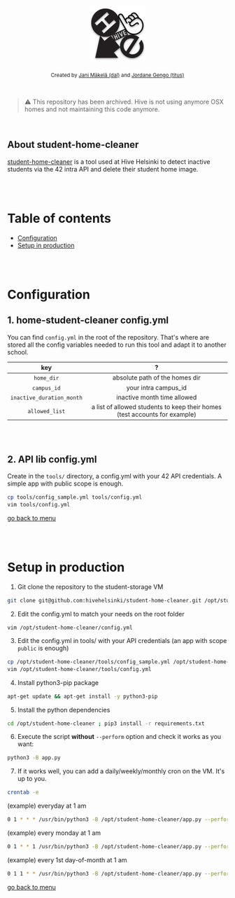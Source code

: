 <p align="center">
    <a href="https://www.hive.fi/" target="_blank">
        <img src="https://github.com/hivehelsinki/.github/blob/main/assets/logo.png?raw=true" width="128" alt="Hive logo" />
    </a>
</p>

<p align="center">
  <sub>Created by <a href="https://github.com/jmakela42">Jani Mäkelä (dal)</a> and <a href="https://github.com/jgengo">Jordane Gengo (titus)</a></sub>
</p>

<br>

> ⚠️ This repository has been archived. Hive is not using anymore OSX homes and not maintaining this code anymore.

<br>

## About student-home-cleaner

<a href="#">student-home-cleaner</a> is a tool used at Hive Helsinki to detect inactive students via the 42 intra API and delete their student home image.


<br><br>
# Table of contents
- [Configuration](#Configuration)
- [Setup in production](#Setup-in-production)

<br /><br />
# Configuration

## 1. home-student-cleaner config.yml

You can find `config.yml` in the root of the repository. That's where are stored all the config variables needed to run this tool and adapt it to another school.


| key | ? |
| :---: | :---: |
| `home_dir` |  absolute path of the homes dir |
| `campus_id` | your intra campus_id |
| `inactive_duration_month` | inactive month time allowed |
| `allowed_list` | a list of allowed students to keep their homes (test accounts for example) |

<br><br>
## 2. API lib config.yml

Create in the `tools/` directory, a config.yml with your 42 API credentials. A simple app with public scope is enough.

```sh
cp tools/config_sample.yml tools/config.yml
vim tools/config.yml
```

  [go back to menu](#Table-of-contents)

<br /><br />
# Setup in production

1. Git clone the repository to the student-storage VM
```sh
git clone git@github.com:hivehelsinki/student-home-cleaner.git /opt/student-home-cleaner
```
2. Edit the config.yml to match your needs on the root folder
```
vim /opt/student-home-cleaner/config.yml
```
3. Edit the config.yml in tools/ with your API credentials (an app with scope `public` is enough)
```sh
cp /opt/student-home-cleaner/tools/config_sample.yml /opt/student-home-cleaner/tools/config.yml
vim /opt/student-home-cleaner/tools/config.yml
```
4. Install python3-pip package
```sh
apt-get update && apt-get install -y python3-pip
```
5. Install the python dependencies
```sh
cd /opt/student-home-cleaner ; pip3 install -r requirements.txt
```
6. Execute the script **without** `--perform` option and check it works as you want:
```sh
python3 -B app.py
```
7. If it works well, you can add a daily/weekly/monthly cron on the VM. It's up to you.

```sh
crontab -e
```

(example) everyday at 1 am
```sh
0 1 * * * /usr/bin/python3 -B /opt/student-home-cleaner/app.py --perform
```

(example) every monday at 1 am
```sh
0 1 * * 1 /usr/bin/python3 -B /opt/student-home-cleaner/app.py --perform
```

(example) every 1st day-of-month at 1 am
```sh
0 1 1 * * /usr/bin/python3 -B /opt/student-home-cleaner/app.py --perform
```


  [go back to menu](#Table-of-contents)
